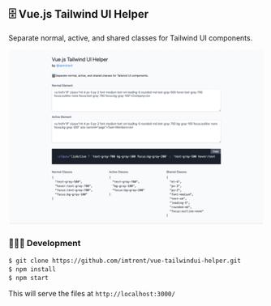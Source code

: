 ## 🗄 Vue.js Tailwind UI Helper

Separate normal, active, and shared classes for Tailwind UI components.

<img src="./preview.jpg" alt="Vue.js Tailwind UI Helper preview">

### 👨🏻‍💻 Development

```bash
$ git clone https://github.com/imtrent/vue-tailwindui-helper.git
$ npm install
$ npm start
```

This will serve the files at `http://localhost:3000/`
